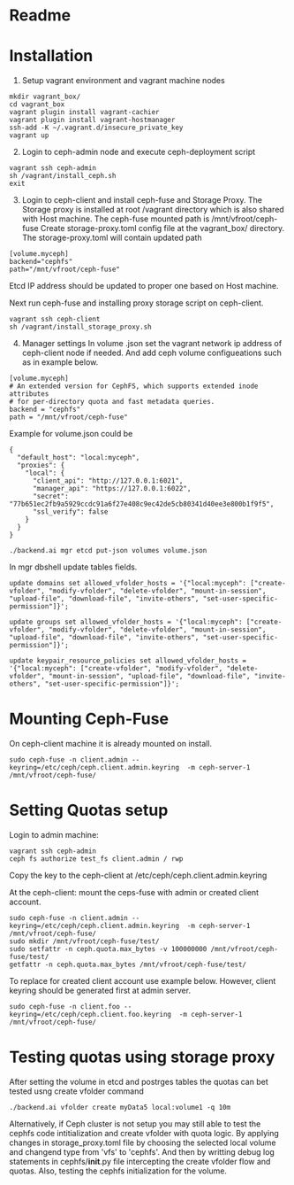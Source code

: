 # Readme


# Installation
1. Setup vagrant environment and vagrant machine nodes
 ```
 mkdir vagrant_box/
 cd vagrant_box
 vagrant plugin install vagrant-cachier
 vagrant plugin install vagrant-hostmanager
 ssh-add -K ~/.vagrant.d/insecure_private_key
 vagrant up
```
2. Login to ceph-admin node and execute ceph-deployment script

```
vagrant ssh ceph-admin
sh /vagrant/install_ceph.sh
exit
```

3. Login to ceph-client and install ceph-fuse and Storage Proxy.
The Storage proxy is installed at root /vagrant directory which is also shared with Host machine.
The ceph-fuse mounted path is /mnt/vfroot/ceph-fuse
Create storage-proxy.toml config file at the vagrant_box/ directory.
The storage-proxy.toml will contain updated path 
```
[volume.myceph]
backend="cephfs"
path="/mnt/vfroot/ceph-fuse"
```
Etcd IP address should be updated to proper one based on Host machine.

Next run ceph-fuse and installing proxy storage script on ceph-client.

```
vagrant ssh ceph-client
sh /vagrant/install_storage_proxy.sh
```

4. Manager settings
In volume .json set the vagrant network ip address of ceph-client node if needed.
And add ceph volume configueations such as in example below.
```
[volume.myceph]
# An extended version for CephFS, which supports extended inode attributes
# for per-directory quota and fast metadata queries.
backend = "cephfs"
path = "/mnt/vfroot/ceph-fuse"
```

Example for volume.json could be
```
{
  "default_host": "local:myceph",
  "proxies": {
    "local": {
      "client_api": "http://127.0.0.1:6021",
      "manager_api": "https://127.0.0.1:6022",
      "secret": "77b651ec2fb9a5929ccdc91a6f27e408c9ec42de5cb80341d40ee3e800b1f9f5",
      "ssl_verify": false
    }
  }
}
```

```
./backend.ai mgr etcd put-json volumes volume.json
```
In mgr dbshell update tables fields.
```
update domains set allowed_vfolder_hosts = '{"local:myceph": ["create-vfolder", "modify-vfolder", "delete-vfolder", "mount-in-session", "upload-file", "download-file", "invite-others", "set-user-specific-permission"]}';

update groups set allowed_vfolder_hosts = '{"local:myceph": ["create-vfolder", "modify-vfolder", "delete-vfolder", "mount-in-session", "upload-file", "download-file", "invite-others", "set-user-specific-permission"]}';

update keypair_resource_policies set allowed_vfolder_hosts = '{"local:myceph": ["create-vfolder", "modify-vfolder", "delete-vfolder", "mount-in-session", "upload-file", "download-file", "invite-others", "set-user-specific-permission"]}';
```

# Mounting Ceph-Fuse
On ceph-client machine it is already mounted on install.
```
sudo ceph-fuse -n client.admin --keyring=/etc/ceph/ceph.client.admin.keyring  -m ceph-server-1 /mnt/vfroot/ceph-fuse/
```

# Setting Quotas setup
Login to admin machine: 
```
vagrant ssh ceph-admin
ceph fs authorize test_fs client.admin / rwp
```

Copy the key to the ceph-client at /etc/ceph/ceph.client.admin.keyring

At the ceph-client: mount the ceps-fuse with admin or created client account. 
```
sudo ceph-fuse -n client.admin --keyring=/etc/ceph/ceph.client.admin.keyring  -m ceph-server-1 /mnt/vfroot/ceph-fuse/
sudo mkdir /mnt/vfroot/ceph-fuse/test/
sudo setfattr -n ceph.quota.max_bytes -v 100000000 /mnt/vfroot/ceph-fuse/test/
getfattr -n ceph.quota.max_bytes /mnt/vfroot/ceph-fuse/test/
```
To replace for created client account use example below. However, client keyring should be generated first at admin server.
```
sudo ceph-fuse -n client.foo --keyring=/etc/ceph/ceph.client.foo.keyring  -m ceph-server-1 /mnt/vfroot/ceph-fuse/
```

# Testing quotas using storage proxy
After setting the volume in etcd and postrges tables the quotas can bet tested usng create vfolder command

```
./backend.ai vfolder create myData5 local:volume1 -q 10m
```

Alternatively, if Ceph cluster is not setup you may still able to test the cephfs code intitialization and create vfolder with quota logic.
By applying changes in storage_proxy.toml file by choosing the selected local volume and changend type from 'vfs' to 'cephfs'.
And then by writting debug log statements in cephfs/__init__.py file intercepting the create vfolder flow and quotas. Also, testing the cephfs initialization for the volume.
